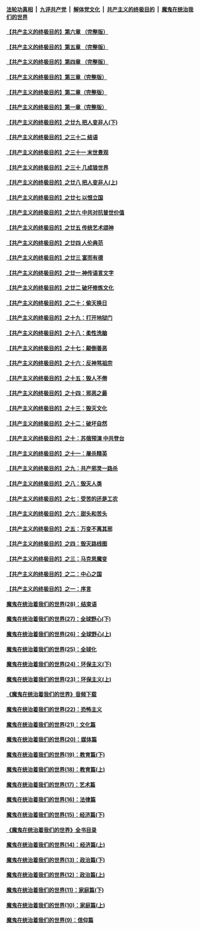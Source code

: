 ####  [法轮功真相](../../../../basic/blob/master/README.md?t=03040039) &nbsp;|&nbsp; [九评共产党](../../../../9ping.md/blob/master/README.md?t=03040039) &nbsp;|&nbsp; [解体党文化](../../../../jtdwh.md/blob/master/README.md?t=03040039)  &nbsp;|&nbsp; [共产主义的终极目的](../../../../gczydzjmd.md/blob/master/README.md?t=03040039) &nbsp;|&nbsp; [魔鬼在统治我们的世界](../../../../mgztzwmdsj.md/blob/master/README.md?t=03040039) 

#### [【共产主义的终极目的】第六章 （完整版）](../pages/nsc422/n11428913.md?t=03040039) 

#### [【共产主义的终极目的】第五章 （完整版）](../pages/nsc422/n11428912.md?t=03040039) 

#### [【共产主义的终极目的】第四章 （完整版）](../pages/nsc422/n11428907.md?t=03040039) 

#### [【共产主义的终极目的】第三章（完整版）](../pages/nsc422/n11428848.md?t=03040039) 

#### [【共产主义的终极目的】第二章（完整版）](../pages/nsc422/n11428831.md?t=03040039) 

#### [【共产主义的终极目的】第一章（完整版）](../pages/nsc422/n11417651.md?t=03040039) 

#### [【共产主义的终极目的】之廿九 把人变非人(下)](../pages/nsc422/n11344140.md?t=03040039) 

#### [【共产主义的终极目的】之三十二 结语](../pages/nsc422/n11360535.md?t=03040039) 

#### [【共产主义的终极目的】之三十一 末世景观](../pages/nsc422/n11351129.md?t=03040039) 

#### [【共产主义的终极目的】之三十 几成狼世界](../pages/nsc422/n11348280.md?t=03040039) 

#### [【共产主义的终极目的】之廿八 把人变非人(上)](../pages/nsc422/n11340492.md?t=03040039) 

#### [【共产主义的终极目的】之廿七 以恨立国](../pages/nsc422/n11336944.md?t=03040039) 

#### [【共产主义的终极目的】之廿六 中共对抗普世价值](../pages/nsc422/n11324785.md?t=03040039) 

#### [【共产主义的终极目的】之廿五 传统艺术颂神](../pages/nsc422/n11296396.md?t=03040039) 

#### [【共产主义的终极目的】之廿四 人伦典范](../pages/nsc422/n11296397.md?t=03040039) 

#### [【共产主义的终极目的】之廿三 富而有德](../pages/nsc422/n11283598.md?t=03040039) 

#### [【共产主义的终极目的】之廿一 神传语言文字](../pages/nsc422/n11263265.md?t=03040039) 

#### [【共产主义的终极目的】之廿二 破坏修炼文化](../pages/nsc422/n11245728.md?t=03040039) 

#### [【共产主义的终极目的】之二十：偷天换日](../pages/nsc422/n11238846.md?t=03040039) 

#### [【共产主义的终极目的】之十九：打开地狱门](../pages/nsc422/n11206376.md?t=03040039) 

#### [【共产主义的终极目的】之十八：柔性洗脑](../pages/nsc422/n11199994.md?t=03040039) 

#### [【共产主义的终极目的】之十七：颠倒善恶](../pages/nsc422/n11179782.md?t=03040039) 

#### [【共产主义的终极目的】之十六：反神骂祖宗](../pages/nsc422/n11166798.md?t=03040039) 

#### [【共产主义的终极目的】之十五：毁人不倦](../pages/nsc422/n11166792.md?t=03040039) 

#### [【共产主义的终极目的】之十四：邪恶之最](../pages/nsc422/n11150249.md?t=03040039) 

#### [【共产主义的终极目的】之十三：毁灭文化](../pages/nsc422/n11135227.md?t=03040039) 

#### [【共产主义的终极目的】之十二：破坏自然](../pages/nsc422/n11135214.md?t=03040039) 

#### [【共产主义的终极目的】之十：苏俄预演 中共登台](../pages/nsc422/n11118424.md?t=03040039) 

#### [【共产主义的终极目的】之十一：屠杀精英](../pages/nsc422/n11118442.md?t=03040039) 

#### [【共产主义的终极目的】之九：共产邪灵一路杀](../pages/nsc422/n11114139.md?t=03040039) 

#### [【共产主义的终极目的】之八：毁灭人类](../pages/nsc422/n11108503.md?t=03040039) 

#### [【共产主义的终极目的】之七：受苦的还是工农](../pages/nsc422/n11101809.md?t=03040039) 

#### [【共产主义的终极目的】之六：甜头和苦头](../pages/nsc422/n11096971.md?t=03040039) 

#### [【共产主义的终极目的】之五：万变不离其邪](../pages/nsc422/n11091285.md?t=03040039) 

#### [【共产主义的终极目的】之四：毁灭路线图](../pages/nsc422/n11086284.md?t=03040039) 

#### [【共产主义的终极目的】之三：马克思魔变](../pages/nsc422/n11061941.md?t=03040039) 

#### [【共产主义的终极目的】之二：中心之国](../pages/nsc422/n11047728.md?t=03040039) 

#### [【共产主义的终极目的】之一：序言](../pages/nsc422/n11086077.md?t=03040039) 

#### [魔鬼在统治着我们的世界(28)：结束语](../pages/nsc422/n10936246.md?t=03040039) 

#### [魔鬼在统治着我们的世界(27)：全球野心(下)](../pages/nsc422/n10928319.md?t=03040039) 

#### [魔鬼在统治着我们的世界(26)：全球野心(上)](../pages/nsc422/n10900318.md?t=03040039) 

#### [魔鬼在统治着我们的世界(25)：全球化](../pages/nsc422/n10788205.md?t=03040039) 

#### [魔鬼在统治着我们的世界(24)：环保主义(下)](../pages/nsc422/n10695307.md?t=03040039) 

#### [魔鬼在统治着我们的世界(23)：环保主义(上)](../pages/nsc422/n10688613.md?t=03040039) 

#### [《魔鬼在统治着我们的世界》音频下载](../pages/nsc422/n10635553.md?t=03040039) 

#### [魔鬼在统治着我们的世界(22)：恐怖主义](../pages/nsc422/n10614727.md?t=03040039) 

#### [魔鬼在统治着我们的世界(21)：文化篇](../pages/nsc422/n10597706.md?t=03040039) 

#### [魔鬼在统治着我们的世界(20)：媒体篇](../pages/nsc422/n10586579.md?t=03040039) 

#### [魔鬼在统治着我们的世界(19)：教育篇(下)](../pages/nsc422/n10564808.md?t=03040039) 

#### [魔鬼在统治着我们的世界(18)：教育篇(上)](../pages/nsc422/n10526970.md?t=03040039) 

#### [魔鬼在统治着我们的世界(17)：艺术篇](../pages/nsc422/n10499093.md?t=03040039) 

#### [魔鬼在统治着我们的世界(16)：法律篇](../pages/nsc422/n10485969.md?t=03040039) 

#### [魔鬼在统治着我们的世界(15)：经济篇(下)](../pages/nsc422/n10469975.md?t=03040039) 

#### [《魔鬼在统治着我们的世界》全书目录](../pages/nsc422/n10464261.md?t=03040039) 

#### [魔鬼在统治着我们的世界(14)：经济篇(上)](../pages/nsc422/n10457370.md?t=03040039) 

#### [魔鬼在统治着我们的世界(13)：政治篇(下)](../pages/nsc422/n10448270.md?t=03040039) 

#### [魔鬼在统治着我们的世界(12)：政治篇(上)](../pages/nsc422/n10444576.md?t=03040039) 

#### [魔鬼在统治着我们的世界(11)：家庭篇(下)](../pages/nsc422/n10440961.md?t=03040039) 

#### [魔鬼在统治着我们的世界(10)：家庭篇(上)](../pages/nsc422/n10435448.md?t=03040039) 

#### [魔鬼在统治着我们的世界(9)：信仰篇](../pages/nsc422/n10432159.md?t=03040039) 

